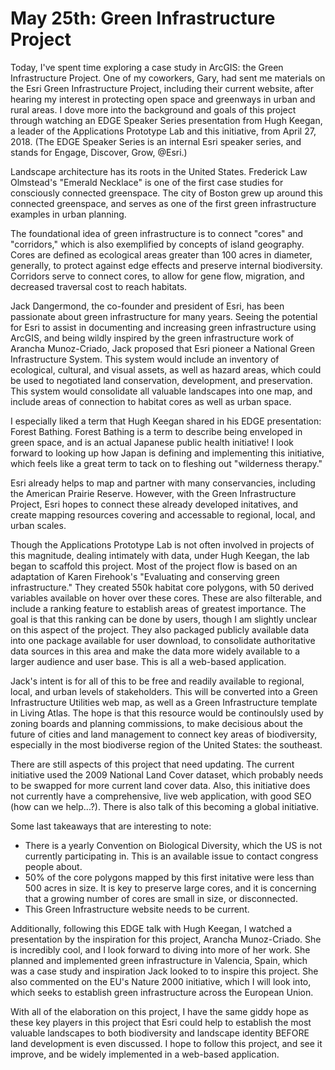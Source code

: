 # May 25th: Green Infrastructure Project 

Today, I've spent time exploring a case study in ArcGIS: the Green Infrastructure Project. One of my coworkers, Gary, had sent me materials on the Esri Green Infrastructure Project, including their current website, after hearing my interest in protecting open space and greenways in urban and rural areas. I dove more into the background and goals of this project through watching an EDGE Speaker Series presentation from Hugh Keegan, a leader of the Applications Prototype Lab and this initiative, from April 27, 2018. (The EDGE Speaker Series is an internal Esri speaker series, and stands for Engage, Discover, Grow, @Esri.)

Landscape architecture has its roots in the United States. Frederick Law Olmstead's "Emerald Necklace" is one of the first case studies for consciously connected greenspace. The city of Boston grew up around this connected greenspace, and serves as one of the first green infrastructure examples in urban planning. 

The foundational idea of green infrastructure is to connect "cores" and "corridors," which is also exemplified by concepts of island geography. Cores are defined as ecological areas greater than 100 acres in diameter, generally, to protect against edge effects and preserve internal biodiversity. Corridors serve to connect cores, to allow for gene flow, migration, and decreased traversal cost to reach habitats. 

Jack Dangermond, the co-founder and president of Esri, has been passionate about green infrastructure for many years. Seeing the potential for Esri to assist in documenting and increasing green infrastructure using ArcGIS, and being wildly inspired by the green infrastructure work of Arancha Munoz-Criado, Jack proposed that Esri pioneer a National Green Infrastructure System. This system would include an inventory of ecological, cultural, and visual assets, as well as hazard areas, which could be used to negotiated land conservation, development, and preservation. This system would consolidate all valuable landscapes into one map, and include areas of connection to habitat cores as well as urban space. 

I especially liked a term that Hugh Keegan shared in his EDGE presentation: Forest Bathing. Forest Bathing is a term to describe being enveloped in green space, and is an actual Japanese public health initiative! I look forward to looking up how Japan is defining and implementing this initiative, which feels like a great term to tack on to fleshing out "wilderness therapy." 

Esri already helps to map and partner with many conservancies, including the American Prairie Reserve. However, with the Green Infrastructure Project, Esri hopes to connect these already developed initatives, and create mapping resources covering and accessable to regional, local, and urban scales. 

Though the Applications Prototype Lab is not often involved in projects of this magnitude, dealing intimately with data, under Hugh Keegan, the lab began to scaffold this project. Most of the project flow is based on an adaptation of Karen Firehook's 
"Evaluating and conserving green infrastructure." They created 550k habitat core polygons, with 50 derived variables available on hover over these cores. These are also filterable, and include a ranking feature to establish areas of greatest importance. The goal is that this ranking can be done by users, though I am slightly unclear on this aspect of the project. They also packaged publicly available data into one package available for user download, to consolidate authoritative data sources in this area and make the data more widely available to a larger audience and user base. This is all a web-based application. 

Jack's intent is for all of this to be free and readily available to regional, local, and urban levels of stakeholders. This will be converted into a Green Infrastructure Utilities web map, as well as a Green Infrastructure template in Living Atlas. The hope is that this resource would be continoulsly used by zoning boards and planning commissions, to make decisious about the future of cities and land management to connect key areas of biodiversity, especially in the most biodiverse region of the United States: the southeast. 

There are still aspects of this project that need updating. The current initiative used the 2009 National Land Cover dataset, which probably needs to be swapped for more current land cover data. Also, this initiative does not currently have a comprehensive, live web application, with good SEO (how can we help...?). There is also talk of this becoming a global initiative. 

Some last takeaways that are interesting to note:
- There is a yearly Convention on Biological Diversity, which the US is not currently participating in. This is an available issue to contact congress people about. 
- 50% of the core polygons mapped by this first initative were less than 500 acres in size. It is key to preserve large cores, and it is concerning that a growing number of cores are small in size, or disconnected. 
- This Green Infrastructure website needs to be current. 

Additionally, following this EDGE talk with Hugh Keegan, I watched a presentation by the inspiration for this project, Arancha Munoz-Criado. She is incredibly cool, and I look forward to diving into more of her work. She planned and implemented green infrastructure in Valencia, Spain, which was a case study and inspiration Jack looked to to inspire this project. She also commented on the EU's Nature 2000 initiative, which I will look into, which seeks to establish green infrastructure across the European Union. 

With all of the elaboration on this project, I have the same giddy hope as these key players in this project that Esri could help to establish the most valuable landscapes to both biodiversity and landscape identity BEFORE land development is even discussed. I hope to follow this project, and see it improve, and be widely implemented in a web-based application. 


